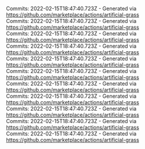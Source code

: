 Commits: 2022-02-15T18:47:40.723Z - Generated via https://github.com/marketplace/actions/artificial-grass
<br>
Commits: 2022-02-15T18:47:40.723Z - Generated via https://github.com/marketplace/actions/artificial-grass
<br>
Commits: 2022-02-15T18:47:40.723Z - Generated via https://github.com/marketplace/actions/artificial-grass
<br>
Commits: 2022-02-15T18:47:40.723Z - Generated via https://github.com/marketplace/actions/artificial-grass
<br>
Commits: 2022-02-15T18:47:40.723Z - Generated via https://github.com/marketplace/actions/artificial-grass
<br>
Commits: 2022-02-15T18:47:40.723Z - Generated via https://github.com/marketplace/actions/artificial-grass
<br>
Commits: 2022-02-15T18:47:40.723Z - Generated via https://github.com/marketplace/actions/artificial-grass
<br>
Commits: 2022-02-15T18:47:40.723Z - Generated via https://github.com/marketplace/actions/artificial-grass
<br>
Commits: 2022-02-15T18:47:40.723Z - Generated via https://github.com/marketplace/actions/artificial-grass
<br>
Commits: 2022-02-15T18:47:40.723Z - Generated via https://github.com/marketplace/actions/artificial-grass
<br>
Commits: 2022-02-15T18:47:40.723Z - Generated via https://github.com/marketplace/actions/artificial-grass
<br>
